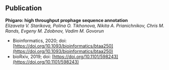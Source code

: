 ## Publication
**Phigaro: high throughput prophage sequence annotation** <br>
*Elizaveta V. Starikova, Polina O. Tikhonova, Nikita A. Prianichnikov, Chris M. Rands, Evgeny M. Zdobnov, Vadim M. Govorun*

- Bioinformatics, 2020; doi: [https://doi.org/10.1093/bioinformatics/btaa250](https://doi.org/10.1093/bioinformatics/btaa250)
- bioRxiv, 2019; doi: [https://doi.org/10.1101/598243](https://doi.org/10.1101/598243)
